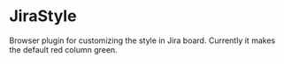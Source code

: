 # JiraStyle
Browser plugin for customizing the style in Jira board. Currently it makes the default red column green.

